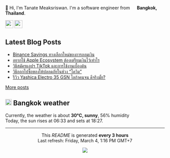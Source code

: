 <p>👋 Hi, I'm Tanate Meaksriswan. I'm a software engineer from <img src="https://image.flaticon.com/icons/svg/323/323281.svg" width="14"/> <b>Bangkok, Thailand</b>.</p>
<p><a href="https://www.linkedin.com/in/ipiranhaa"><img src="https://img.shields.io/badge/linkedin-%230077B5.svg?&style=for-the-badge&logo=linkedin&logoColor=white" height=25></a> <a href="https://medium.com/@ipiranhaa"><img src="https://img.shields.io/badge/medium-%2312100E.svg?&style=for-the-badge&logo=medium&logoColor=white" height=25></a></p>
<h2>Latest Blog Posts</h2>
<ul><li><a href=https://kitchenrai.com/binance-savings-review/>Binance Savings ทางเลือกใหม่ของการออมเงิน</a></li><li><a href=https://kitchenrai.com/apple-ecosystem-pricing/>อยากใช้ Apple Ecosystem ต้องเตรียมเงินไว้เท่าไร</a></li><li><a href=https://kitchenrai.com/tiktok-guide-book/>วิธีสมัครแอปฯ TikTok และการใช้งานเบื้องต้น</a></li><li><a href=https://kitchenrai.com/how-to-going-outside-safe-due-covid/>วิธีออกไปซื้อของให้ปลอดภัยในช่วง “โควิด”</a></li><li><a href=https://kitchenrai.com/yashica-electro-35-gsn-review/>รีวิว Yashica Electro 35 GSN ไลก้าคนจน ดีจริงมั้ย?</a></li></ul>
<a href=https://www.kitchenrai.com target="_blank">More posts</a>
<h2><img src="https://image.flaticon.com/icons/svg/909/909143.svg" width="20"/> Bangkok weather</h2>
<p>Currently, the weather is about <b>30°C, sunny</b>, 56% humidity<br>
Today, the sun rises at 06:33 and sets at 18:27.</p>
<hr>
<p align="center">This <i>README</i> is generated <b>every 3 hours</b><br>Last refresh: Friday, March 4, 1:16 PM GMT+7
<p align="center"><img src="https://github.com/ipiranhaa/ipiranhaa/workflows/README%20build/badge.svg" /></p>
